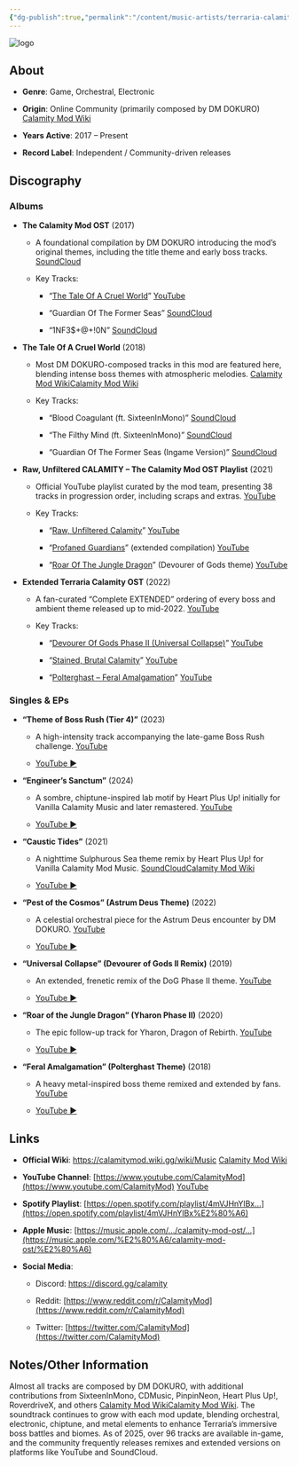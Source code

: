 ```yaml
---
{"dg-publish":true,"permalink":"/content/music-artists/terraria-calamity-music/","tags":["#MusicArtist"],"noteIcon":"","created":"2025-04-28T16:45:25.405+02:00","updated":"2025-04-28T17:01:02.711+02:00"}
---
```



<img src="/img/MALOGO/TerrariaCalamity.png" alt="logo" class="round-img round-img-100">

## About

- **Genre**: Game, Orchestral, Electronic
    
- **Origin**: Online Community (primarily composed by DM DOKURO) [Calamity Mod Wiki](https://calamitymod.wiki.gg/wiki/Music?utm_source=chatgpt.com)
    
- **Years Active**: 2017 – Present
    
- **Record Label**: Independent / Community-driven releases
    

## Discography

### Albums

- **The Calamity Mod OST** (2017)
    
    - A foundational compilation by DM DOKURO introducing the mod’s original themes, including the title theme and early boss tracks. [SoundCloud](https://soundcloud.com/dm-dokuro/sets/the-calamity-mod-ost?utm_source=chatgpt.com)
        
    - Key Tracks:
        
        - “[The Tale Of A Cruel World](https://www.youtube.com/watch?v=b8A_FGr4Pjo)” [YouTube](https://m.youtube.com/watch?t=35s&v=b8A_FGr4Pjo&utm_source=chatgpt.com)
            
        - “Guardian Of The Former Seas” [SoundCloud](https://soundcloud.com/dm-dokuro/sets/the-calamity-mod-ost?utm_source=chatgpt.com)
            
        - “1NF3$+@+!0N” [SoundCloud](https://soundcloud.com/dm-dokuro/sets/the-calamity-mod-ost?utm_source=chatgpt.com)
            
- **The Tale Of A Cruel World** (2018)
    
    - Most DM DOKURO-composed tracks in this mod are featured here, blending intense boss themes with atmospheric melodies. [Calamity Mod Wiki](https://calamitymod.wiki.gg/wiki/Music?utm_source=chatgpt.com)[Calamity Mod Wiki](https://calamitymod.fandom.com/wiki/Music?utm_source=chatgpt.com)
        
    - Key Tracks:
        
        - “Blood Coagulant (ft. SixteenInMono)” [SoundCloud](https://soundcloud.com/dm-dokuro/sets/the-calamity-mod-ost?utm_source=chatgpt.com)
            
        - “The Filthy Mind (ft. SixteenInMono)” [SoundCloud](https://soundcloud.com/dm-dokuro/sets/the-calamity-mod-ost?utm_source=chatgpt.com)
            
        - “Guardian Of The Former Seas (Ingame Version)” [SoundCloud](https://soundcloud.com/dm-dokuro/sets/the-calamity-mod-ost?utm_source=chatgpt.com)
            
- **Raw, Unfiltered CALAMITY – The Calamity Mod OST Playlist** (2021)
    
    - Official YouTube playlist curated by the mod team, presenting 38 tracks in progression order, including scraps and extras. [YouTube](https://www.youtube.com/playlist?list=PLbrAnF1cQ0SCKw3yfO2SzJ1g5DaxXOYkv&utm_source=chatgpt.com)
        
    - Key Tracks:
        
        - “[Raw, Unfiltered Calamity](https://www.youtube.com/watch?v=Hk64Se2VbYE)” [YouTube](https://www.youtube.com/watch?v=Hk64Se2VbYE&utm_source=chatgpt.com)
            
        - “[Profaned Guardians](https://www.youtube.com/watch?v=BDq64ru3_Ss)” (extended compilation) [YouTube](https://www.youtube.com/watch?v=BDq64ru3_Ss&utm_source=chatgpt.com)
            
        - “[Roar Of The Jungle Dragon](https://www.youtube.com/watch?v=wjOj_6cMGEY)” (Devourer of Gods theme) [YouTube](https://www.youtube.com/watch?v=wjOj_6cMGEY&utm_source=chatgpt.com)
            
- **Extended Terraria Calamity OST** (2022)
    
    - A fan-curated “Complete EXTENDED” ordering of every boss and ambient theme released up to mid-2022. [YouTube](https://www.youtube.com/watch?v=BDq64ru3_Ss&utm_source=chatgpt.com)
        
    - Key Tracks:
        
        - “[Devourer Of Gods Phase II (Universal Collapse)](https://www.youtube.com/watch?v=BDq64ru3_Ss&t=123)” [YouTube](https://www.youtube.com/watch?v=BDq64ru3_Ss&utm_source=chatgpt.com)
            
        - “[Stained, Brutal Calamity](https://www.youtube.com/playlist?list=PLsuCmTriuYXdOYZVaKyex5lIy3lT9K_PW&index=5)” [YouTube](https://www.youtube.com/playlist?list=PLsuCmTriuYXdOYZVaKyex5lIy3lT9K_PW&utm_source=chatgpt.com)
            
        - “[Polterghast – Feral Amalgamation](https://www.youtube.com/watch?v=eWgyLLr21Ik)” [YouTube](https://www.youtube.com/watch?v=eWgyLLr21Ik&utm_source=chatgpt.com)
            

### Singles & EPs

- **“Theme of Boss Rush (Tier 4)”** (2023)
    
    - A high-intensity track accompanying the late-game Boss Rush challenge. [YouTube](https://www.youtube.com/watch?v=YIklKscfj20&utm_source=chatgpt.com)
        
    - [YouTube ▶](https://www.youtube.com/watch?v=YIklKscfj20)
        
- **“Engineer’s Sanctum”** (2024)
    
    - A sombre, chiptune-inspired lab motif by Heart Plus Up! initially for Vanilla Calamity Music and later remastered. [YouTube](https://www.youtube.com/watch?v=9AjVXFxqCU4&utm_source=chatgpt.com)
        
    - [YouTube ▶](https://www.youtube.com/watch?v=9AjVXFxqCU4)
        
- **“Caustic Tides”** (2021)
    
    - A nighttime Sulphurous Sea theme remix by Heart Plus Up! for Vanilla Calamity Mod Music. [SoundCloud](https://soundcloud.com/heart-plus-up/caustic-tides?utm_source=chatgpt.com)[Calamity Mod Wiki](https://calamitymod.wiki.gg/wiki/Music?utm_source=chatgpt.com)
        
    - [YouTube ▶](https://www.youtube.com/watch?v=v784FmEd15s)
        
- **“Pest of the Cosmos” (Astrum Deus Theme)** (2022)
    
    - A celestial orchestral piece for the Astrum Deus encounter by DM DOKURO. [YouTube](https://www.youtube.com/playlist?list=PLiH8kw7UkR39Sair-i6NRae2bX66R9wBp&utm_source=chatgpt.com)
        
    - [YouTube ▶](https://www.youtube.com/playlist?list=PLiH8kw7UkR39Sair-i6NRae2bX66R9wBp)
        
- **“Universal Collapse” (Devourer of Gods II Remix)** (2019)
    
    - An extended, frenetic remix of the DoG Phase II theme. [YouTube](https://www.youtube.com/watch?v=BDq64ru3_Ss&utm_source=chatgpt.com)
        
    - [YouTube ▶](https://www.youtube.com/watch?v=BDq64ru3_Ss)
        
- **“Roar of the Jungle Dragon” (Yharon Phase II)** (2020)
    
    - The epic follow-up track for Yharon, Dragon of Rebirth. [YouTube](https://www.youtube.com/watch?v=wjOj_6cMGEY&utm_source=chatgpt.com)
        
    - [YouTube ▶](https://www.youtube.com/watch?v=wjOj_6cMGEY)
        
- **“Feral Amalgamation” (Polterghast Theme)** (2018)
    
    - A heavy metal-inspired boss theme remixed and extended by fans. [YouTube](https://www.youtube.com/watch?v=eWgyLLr21Ik&utm_source=chatgpt.com)
        
    - [YouTube ▶](https://www.youtube.com/watch?v=eWgyLLr21Ik)
        

## Links

- **Official Wiki**: https://calamitymod.wiki.gg/wiki/Music [Calamity Mod Wiki](https://calamitymod.wiki.gg/wiki/Music?utm_source=chatgpt.com)
    
- **YouTube Channel**: [https://www.youtube.com/CalamityMod](https://www.youtube.com/CalamityMod) [YouTube](https://www.youtube.com/CalamityMod?utm_source=chatgpt.com)
    
- **Spotify Playlist**: [https://open.spotify.com/playlist/4mVJHnYlBx…](https://open.spotify.com/playlist/4mVJHnYlBx%E2%80%A6)
    
- **Apple Music**: [https://music.apple.com/…/calamity-mod-ost/…](https://music.apple.com/%E2%80%A6/calamity-mod-ost/%E2%80%A6)
    
- **Social Media**:
    
    - Discord: https://discord.gg/calamity
        
    - Reddit: [https://www.reddit.com/r/CalamityMod](https://www.reddit.com/r/CalamityMod)
        
    - Twitter: [https://twitter.com/CalamityMod](https://twitter.com/CalamityMod)
        

## Notes/Other Information

Almost all tracks are composed by DM DOKURO, with additional contributions from SixteenInMono, CDMusic, PinpinNeon, Heart Plus Up!, RoverdriveX, and others [Calamity Mod Wiki](https://calamitymod.fandom.com/wiki/Music?utm_source=chatgpt.com)[Calamity Mod Wiki](https://calamitymod.wiki.gg/wiki/Music?utm_source=chatgpt.com). The soundtrack continues to grow with each mod update, blending orchestral, electronic, chiptune, and metal elements to enhance Terraria’s immersive boss battles and biomes. As of 2025, over 96 tracks are available in-game, and the community frequently releases remixes and extended versions on platforms like YouTube and SoundCloud.